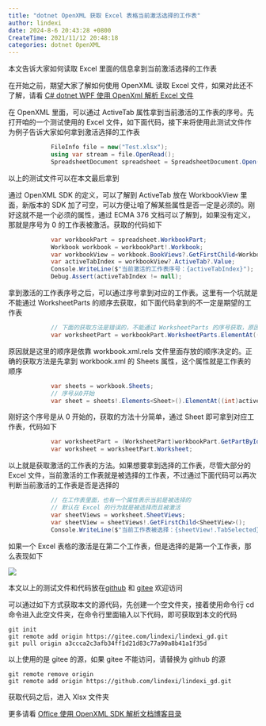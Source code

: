 ```yaml
---
title: "dotnet OpenXML 获取 Excel 表格当前激活选择的工作表"
author: lindexi
date: 2024-8-6 20:43:28 +0800
CreateTime: 2021/11/12 20:48:18
categories: dotnet OpenXML
---
```


本文告诉大家如何读取 Excel 里面的信息拿到当前激活选择的工作表

<!--more-->


<!-- CreateTime:2021/11/12 20:48:18 -->

<!-- 发布 -->

在开始之前，期望大家了解如何使用 OpenXML 读取 Excel 文件，如果对此还不了解，请看 [C# dotnet WPF 使用 OpenXml 解析 Excel 文件](https://blog.lindexi.com/post/C-dotnet-WPF-%E4%BD%BF%E7%94%A8-OpenXml-%E8%A7%A3%E6%9E%90-Excel-%E6%96%87%E4%BB%B6.html)

在 OpenXML 里面，可以通过 ActiveTab 属性拿到当前激活的工作表的序号。先打开咱的一个测试使用的 Excel 文件，如下面代码，接下来将使用此测试文件作为例子告诉大家如何拿到激活选择的工作表

```csharp
            FileInfo file = new("Test.xlsx");
            using var stream = file.OpenRead();
            SpreadsheetDocument spreadsheet = SpreadsheetDocument.Open(stream, false);
```

以上的测试文件可以在本文最后拿到

通过 OpenXML SDK 的定义，可以了解到 ActiveTab 放在 WorkbookView 里面，新版本的 SDK 加了可空，可以方便让咱了解某些属性是否一定是必须的。刚好这就不是一个必须的属性，通过 ECMA 376 文档可以了解到，如果没有定义，那就是序号为 0 的工作表被激活。获取的代码如下

```csharp
            var workbookPart = spreadsheet.WorkbookPart;
            Workbook workbook = workbookPart!.Workbook;
            var workbookView = workbook.BookViews?.GetFirstChild<WorkbookView>();
            var activeTabIndex = workbookView?.ActiveTab?.Value;
            Console.WriteLine($"当前激活的工作表序号：{activeTabIndex}");
            Debug.Assert(activeTabIndex != null);
```

拿到激活的工作表序号之后，可以通过序号拿到对应的工作表。这里有一个坑就是不能通过 WorksheetParts 的顺序去获取，如下面代码拿到的不一定是期望的工作表

```csharp
            // 下面的获取方法是错误的，不能通过 WorksheetParts 的序号获取，原因是这里的顺序是依靠 workbook.xml.rels 文件里面存放的顺序决定的
            var worksheetPart = workbookPart.WorksheetParts.ElementAt((int)activeTabIndex);
```

原因就是这里的顺序是依靠 workbook.xml.rels 文件里面存放的顺序决定的。正确的获取方法是先拿到 workbook.xml 的 Sheets 属性，这个属性就是工作表的顺序

```csharp
            var sheets = workbook.Sheets;
            // 序号从0开始
            var sheet = sheets!.Elements<Sheet>().ElementAt((int)activeTabIndex);
```

刚好这个序号是从 0 开始的，获取的方法十分简单，通过 Sheet 即可拿到对应工作表，代码如下

```csharp
            var worksheetPart = (WorksheetPart)workbookPart.GetPartById(sheet.Id!.Value!);
            var worksheet = worksheetPart.Worksheet;
```

以上就是获取激活的工作表的方法。如果想要拿到选择的工作表，尽管大部分的 Excel 文件，当前激活的工作表就是被选择的工作表，不过通过下面代码可以再次判断当前激活的工作表是否是选择的

```csharp
            // 在工作表里面，也有一个属性表示当前是被选择的
            // 默认在 Excel 的行为就是被选择而且被激活
            var sheetViews = worksheet.SheetViews;
            var sheetView = sheetViews!.GetFirstChild<SheetView>();
            Console.WriteLine($"当前工作表被选择：{sheetView!.TabSelected}");
```

如果一个 Excel 表格的激活是在第二个工作表，但是选择的是第一个工作表，那么表现如下

<!-- ![](image/dotnet OpenXML 获取 Excel 表格当前激活选择的工作表/dotnet OpenXML 获取 Excel 表格当前激活选择的工作表0.png) -->

![](http://cdn.lindexi.site/lindexi%2F20211112205749532.jpg)

本文以上的测试文件和代码放在[github](https://github.com/lindexi/lindexi_gd/tree/a3ccca2c3afb34ff1d21d83c77a90a8b41a1f35d/Xlsx) 和 [gitee](https://gitee.com/lindexi/lindexi_gd/tree/a3ccca2c3afb34ff1d21d83c77a90a8b41a1f35d/Xlsx) 欢迎访问

可以通过如下方式获取本文的源代码，先创建一个空文件夹，接着使用命令行 cd 命令进入此空文件夹，在命令行里面输入以下代码，即可获取到本文的代码

```
git init
git remote add origin https://gitee.com/lindexi/lindexi_gd.git
git pull origin a3ccca2c3afb34ff1d21d83c77a90a8b41a1f35d
```

以上使用的是 gitee 的源，如果 gitee 不能访问，请替换为 github 的源

```
git remote remove origin
git remote add origin https://github.com/lindexi/lindexi_gd.git
```

获取代码之后，进入 Xlsx 文件夹

更多请看 [Office 使用 OpenXML SDK 解析文档博客目录](https://blog.lindexi.com/post/Office-%E4%BD%BF%E7%94%A8-OpenXML-SDK-%E8%A7%A3%E6%9E%90%E6%96%87%E6%A1%A3%E5%8D%9A%E5%AE%A2%E7%9B%AE%E5%BD%95.html )

